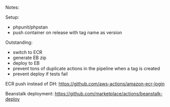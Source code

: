 Notes:

Setup:

- phpunit/phpstan
- push container on release with tag name as version

Outstanding:

- switch to ECR
- generate EB zip
- deploy to EB
- prevent tons of duplicate actions in the pipeline when a tag is created
- prevent deploy if tests fail

ECR push instead of DH: https://github.com/aws-actions/amazon-ecr-login

Beanstalk deployment: https://github.com/marketplace/actions/beanstalk-deploy